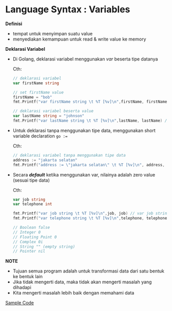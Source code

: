 # Language Syntax : Variables

**Definisi**
- tempat untuk menyimpan suatu value
- menyediakan kemampuan untuk read & write value ke memory

**Deklarasi Variabel**
- Di Golang, deklarasi variabel menggunakan _var_ beserta tipe datanya

    Cth:

    ```go
    // deklarasi variabel
    var firstName string

    // set firstName value
    firstName = "bob"
    fmt.Printf("var firstName string \t %T [%v]\n",firstName, firstName) // var firstName string 	 string [bob]

    // deklarasi variabel beserta value
    var lastName string = "johnson"
    fmt.Printf("var lastName string \t %T [%v]\n",lastName, lastName) // var lastName string 	 string [johnson]
    ```

- Untuk deklarasi tanpa menggunakan tipe data, menggunakan short variable declaration ```go :=```

    Cth:

    ```go
    // deklarasi variabel tanpa menggunakan tipe data
    address := "jakarta selatan"
    fmt.Printf("address := \"jakarta selatan\" \t %T [%v]\n", address, address) // firstName := "Bob" 	 string [bob]
    ```

- Secara _**default**_ ketika menggunakan var, nilainya adalah zero value (sesuai tipe data)

    Cth:

    ```go
    var job string
    var telephone int

    fmt.Printf("var job string \t %T [%v]\n",job, job) // var job string 	 string []
	fmt.Printf("var telephone string \t %T [%v]\n",telephone, telephone) // var telephone string 	 int [0]

    // Boolean false
	// Integer 0
	// Floating Point 0
	// Complex 0i
	// String "" (empty string)
	// Pointer nil
    ```

**NOTE**

- Tujuan semua program adalah untuk transformasi data dari satu bentuk ke bentuk lain
- Jika tidak mengerti data, maka tidak akan mengerti masalah yang dihadapi
- Kita mengerti masalah lebih baik dengan memahami data

[Sample Code](https://github.com/milhamhidayat/ultimate-go-programming-code/blob/master/2.language-syntax/1.variables/example1.go)